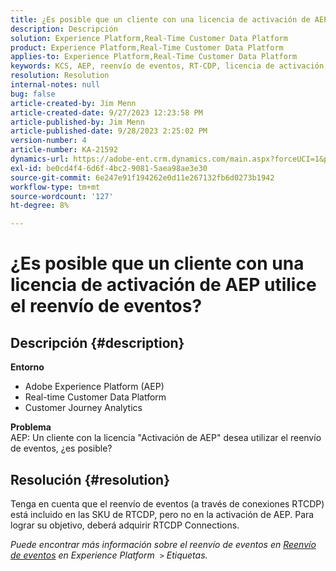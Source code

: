 ```yaml
---
title: ¿Es posible que un cliente con una licencia de activación de AEP utilice el reenvío de eventos?
description: Descripción
solution: Experience Platform,Real-Time Customer Data Platform
product: Experience Platform,Real-Time Customer Data Platform
applies-to: Experience Platform,Real-Time Customer Data Platform
keywords: KCS, AEP, reenvío de eventos, RT-CDP, licencia de activación, Customer Journey Analytics, Adobe Experience Platform
resolution: Resolution
internal-notes: null
bug: false
article-created-by: Jim Menn
article-created-date: 9/27/2023 12:23:58 PM
article-published-by: Jim Menn
article-published-date: 9/28/2023 2:25:02 PM
version-number: 4
article-number: KA-21592
dynamics-url: https://adobe-ent.crm.dynamics.com/main.aspx?forceUCI=1&pagetype=entityrecord&etn=knowledgearticle&id=0fe596b8-305d-ee11-be6f-6045bd006268
exl-id: be0cd4f4-6d6f-4bc2-9081-5aea98ae3e30
source-git-commit: 6e247e91f194262e0d11e267132fb6d0273b1942
workflow-type: tm+mt
source-wordcount: '127'
ht-degree: 8%

---
```


# ¿Es posible que un cliente con una licencia de activación de AEP utilice el reenvío de eventos?

## Descripción {#description}

<b>Entorno</b>
- Adobe Experience Platform (AEP)
- Real-time Customer Data Platform
- Customer Journey Analytics


<b>Problema</b>
<br>AEP: Un cliente con la licencia &quot;Activación de AEP&quot; desea utilizar el reenvío de eventos, ¿es posible?<br>

## Resolución {#resolution}


Tenga en cuenta que el reenvío de eventos (a través de conexiones RTCDP) está incluido en las SKU de RTCDP, pero no en la activación de AEP.
Para lograr su objetivo, deberá adquirir RTCDP Connections.

*Puede encontrar más información sobre el reenvío de eventos en [Reenvío de eventos](https://experienceleague.adobe.com/docs/experience-platform/tags/event-forwarding/overview.html?lang=en) en Experience Platform  `>`  Etiquetas.*
